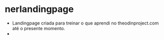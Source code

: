# nerlandingpage
- Landingpage criada para treinar o que aprendi no theodinproject.com até o presente momento.
-